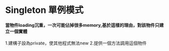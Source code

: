 # Singleton 單例模式
#### 當物件loading沉重，一次可能佔掉很多memory,基於這樣的理由，對該物件只建立一個實體
1.建構子設為private，使其他程式無法new
2.提供一個方法調用這個物件
